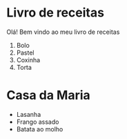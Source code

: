 
# Livro de receitas  #
Olá! Bem vindo ao meu livro de receitas

1. Bolo
2. Pastel
3. Coxinha
4. Torta

# Casa da  Maria
- Lasanha
- Frango assado
- Batata ao molho



